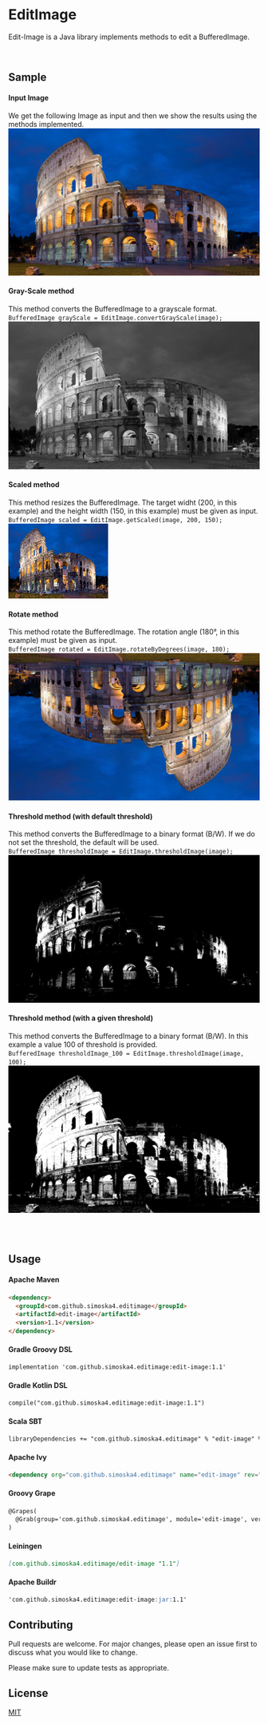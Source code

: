 # EditImage

Edit-Image is a Java library implements methods to edit a BufferedImage.

<br>

## Sample

#### Input Image
We get the following Image as input and then we show the results using the methods implemented.  
![Original BufferedImage](https://github.com/simoska4/editimage/blob/master/sample/colosseum.jpg)

#### Gray-Scale method
This method converts the BufferedImage to a grayscale format.  
``BufferedImage grayScale = EditImage.convertGrayScale(image);``  
![Original BufferedImage](https://github.com/simoska4/editimage/blob/master/sample/gray_scale.png)

#### Scaled method
This method resizes the BufferedImage. The target widht (200, in this example) and the height width (150, in this example) must be given as input.  
``BufferedImage scaled = EditImage.getScaled(image, 200, 150);``  
![Original BufferedImage](https://github.com/simoska4/editimage/blob/master/sample/scaled.png)

#### Rotate method
This method rotate the BufferedImage. The rotation angle (180°, in this example) must be given as input.  
``BufferedImage rotated = EditImage.rotateByDegrees(image, 180);``  
![Original BufferedImage](https://github.com/simoska4/editimage/blob/master/sample/rotated.png)

#### Threshold method (with default threshold)
This method converts the BufferedImage to a binary format (B/W). If we do not set the threshold, the default will be used.  
``BufferedImage thresholdImage = EditImage.thresholdImage(image);``  
![Original BufferedImage](https://github.com/simoska4/editimage/blob/master/sample/threshold.png)

#### Threshold method (with a given threshold)
This method converts the BufferedImage to a binary format (B/W). In this example a value 100 of threshold is provided.  
``BufferedImage thresholdImage_100 = EditImage.thresholdImage(image, 100);``  
![Original BufferedImage](https://github.com/simoska4/editimage/blob/master/sample/threshold_100.png)

<br><br>
  
## Usage

#### Apache Maven  
```markdown
<dependency>
  <groupId>com.github.simoska4.editimage</groupId>
  <artifactId>edit-image</artifactId>
  <version>1.1</version>
</dependency>
```


#### Gradle Groovy DSL  
```markdown
implementation 'com.github.simoska4.editimage:edit-image:1.1'
```


#### Gradle Kotlin DSL 
```markdown
compile("com.github.simoska4.editimage:edit-image:1.1")
```


#### Scala SBT 
```markdown
libraryDependencies += "com.github.simoska4.editimage" % "edit-image" % "1.1"
```


#### Apache Ivy
```markdown
<dependency org="com.github.simoska4.editimage" name="edit-image" rev="1.1" />
```


#### Groovy Grape
```markdown
@Grapes(
  @Grab(group='com.github.simoska4.editimage', module='edit-image', version='1.1')
)
```


#### Leiningen
```markdown
[com.github.simoska4.editimage/edit-image "1.1"]
```


#### Apache Buildr
```markdown
'com.github.simoska4.editimage:edit-image:jar:1.1'
```



## Contributing
Pull requests are welcome. For major changes, please open an issue first to discuss what you would like to change.

Please make sure to update tests as appropriate.


## License
[MIT](https://choosealicense.com/licenses/mit/)
